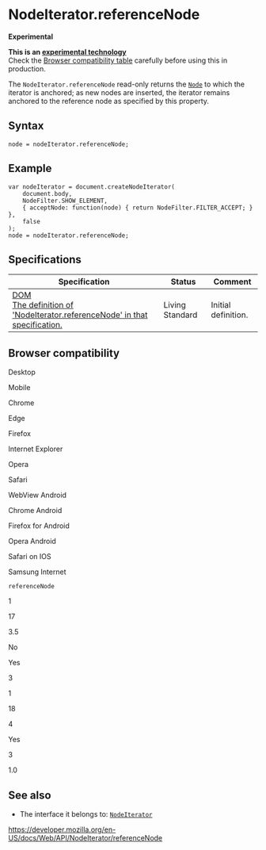 NodeIterator.referenceNode
==========================

**Experimental**

**This is an [experimental technology](https://developer.mozilla.org/en-US/docs/MDN/Guidelines/Conventions_definitions#experimental)**  
Check the [Browser compatibility table](#browser_compatibility) carefully before using this in production.

The `NodeIterator.referenceNode` read-only returns the [`Node`](../node) to which the iterator is anchored; as new nodes are inserted, the iterator remains anchored to the reference node as specified by this property.

Syntax
------

    node = nodeIterator.referenceNode;

Example
-------

    var nodeIterator = document.createNodeIterator(
        document.body,
        NodeFilter.SHOW_ELEMENT,
        { acceptNode: function(node) { return NodeFilter.FILTER_ACCEPT; } },
        false
    );
    node = nodeIterator.referenceNode;

Specifications
--------------

<table><thead><tr class="header"><th>Specification</th><th>Status</th><th>Comment</th></tr></thead><tbody><tr class="odd"><td><a href="https://dom.spec.whatwg.org/#dom-nodeiterator-referencenode">DOM<br />
<span class="small">The definition of 'NodeIterator.referenceNode' in that specification.</span></a></td><td><span class="spec-living">Living Standard</span></td><td>Initial definition.</td></tr></tbody></table>

Browser compatibility
---------------------

Desktop

Mobile

Chrome

Edge

Firefox

Internet Explorer

Opera

Safari

WebView Android

Chrome Android

Firefox for Android

Opera Android

Safari on IOS

Samsung Internet

`referenceNode`

1

17

3.5

No

Yes

3

1

18

4

Yes

3

1.0

See also
--------

-   The interface it belongs to: [`NodeIterator`](../nodeiterator)

<a href="https://developer.mozilla.org/en-US/docs/Web/API/NodeIterator/referenceNode" class="_attribution-link">https://developer.mozilla.org/en-US/docs/Web/API/NodeIterator/referenceNode</a>
